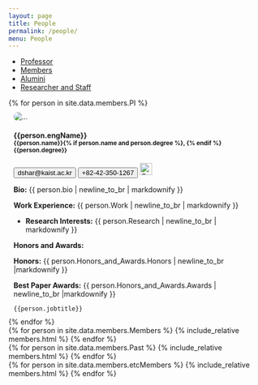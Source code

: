 ```yaml
---
layout: page
title: People
permalink: /people/
menu: People
---
```


<!-- Ensure Bootstrap CSS and JS are included -->
<link rel="stylesheet" href="https://stackpath.bootstrapcdn.com/bootstrap/4.5.0/css/bootstrap.min.css">
<script src="https://code.jquery.com/jquery-3.5.1.slim.min.js"></script>
<script src="https://cdn.jsdelivr.net/npm/@popperjs/core@2.5.3/dist/umd/popper.min.js"></script>
<script src="https://stackpath.bootstrapcdn.com/bootstrap/4.5.0/js/bootstrap.min.js"></script>
<script src="https://cdnjs.cloudflare.com/ajax/libs/clipboard.js/2.0.8/clipboard.min.js"></script>

<script>
  $(document).ready(function(){
    $('#myTabs a').on('click', function (e) {
      e.preventDefault()
      $(this).tab('show')
      });
  });
</script>

<div id="myTabs" class="mb-4">
  <ul class="nav nav-tabs">
    <li class="nav-item">
      <a class="nav-link active" id="professor-tab" data-toggle="tab" href="#professor">Professor</a>
    </li>
    <li class="nav-item">
      <a class="nav-link" id="working-together-tab" data-toggle="tab" href="#working-together">Members</a>
    </li>
    <li class="nav-item">
      <a class="nav-link" id="past-members-tab" data-toggle="tab" href="#past-members">Alumini</a>
    </li>
    <li class="nav-item">
      <a class="nav-link" id="etc-members-tab" data-toggle="tab" href="#etc-members">Researcher and Staff</a>
    </li>
  </ul>

  <div class="tab-content">
    <div class="tab-pane fade show active" id="professor">
      <div class="members mb-4">
        <div class="row">
          {% for person in site.data.members.PI %}
            <div class="row no-gutters person" style="padding:10px">
              <div class="portrait" >
                <img
                    src="{% if person.portrait %}{{site.url}}/img/{{ person.portrait}}{% elsif person.extportrait %}{{ person.extportrait }}{% else %}{{site.url}}/img/ppl/anonymous.jpg{% endif %}"
                    class="card-img"
                    alt="..."
                    style="border-radius:30px"
                  />
                </div>
                  <div class="card-body">
                    <div class="card-title">
                      <h4>
                        {{person.engName}}<small
                          ><br />{{person.name}}{% if person.name and person.degree %}, {%
                          endif %}{{person.degree}}</small
                        >
                      </h4>
                      <div>
                      <button class="btn btn-sm btn-outline-primary copy-btn" data-clipboard-text="{{ person.e-mail }}">
                        dshar@kaist.ac.kr
                      </button>
                      <button class="btn btn-sm btn-outline-primary copy-btn" data-clipboard-text="{{ person.phone }}">
                        +82-42-350-1267
                      </button>
                      <img
            onclick="window.open('https://scholar.google.com/citations?user={{ person.google_scholar }}');"
            src="{{site.url}}/img/default/google_scholar.png"
            alt="Google Scholar"
            style="width: 24px; height: 24px"
          />
                      </div>
                    </div>
                    <div class="card-text">
                      <p>
                        <strong>Bio:</strong> {{ person.bio | newline_to_br | markdownify }}
                      </p>
                      <p>
                        <strong>Work Experience:</strong> {{ person.Work | newline_to_br |
                        markdownify }}
                      </p>
                      <ul>
                        <li><strong>Research Interests:</strong> {{ person.Research | newline_to_br | markdownify }}</li>
                      </ul>
                      <p>
                        <strong>Honors and Awards:</strong>
                      </p>
                      <p>
                        <strong>Honors:</strong>
                        {{ person.Honors_and_Awards.Honors | newline_to_br |markdownify }}
                      </p>
                      <p>
                        <strong>Best Paper Awards:</strong>
                        {{ person.Honors_and_Awards.Awards | newline_to_br |markdownify }}
                      </p>
                    </div>
                    <div class="jobtitle">
                      <code>{{person.jobtitle}}</code>
                    </div>
                  </div>
                </div>
          {% endfor %}
        </div>
      </div>
      <div></div>
    </div>
    <div class="tab-pane fade" id="working-together">
      <div class="members mb-4">
        <div class="row">
          {% for person in site.data.members.Members %}
            {% include_relative members.html %}
          {% endfor %}
        </div>
      </div>
    </div>
    <div class="tab-pane fade" id="past-members">
      <div class="members mb-4">
        <div class="row">
          {% for person in site.data.members.Past %}
            {% include_relative members.html %}
          {% endfor %}
        </div>
      </div>
    </div>
        <div class="tab-pane fade" id="etc-members">
      <div class="members mb-4">
        <div class="row">
          {% for person in site.data.members.etcMembers %}
            {% include_relative members.html %}
          {% endfor %}
        </div>
      </div>
    </div>

  </div>
</div>

<script>
document.addEventListener('DOMContentLoaded', function () {
var clipboard = new ClipboardJS('.copy-btn');

      clipboard.on('success', function (e) {
        e.clearSelection();
        alert('Copied to clipboard!');
      });

});
</script>
